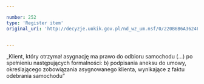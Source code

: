 ```yaml
---

number: 252
type: 'Register item'
original_uri: 'http://decyzje.uokik.gov.pl/nd_wz_um.nsf/0/220B6B6A3624FB57C12572DD003294A8?OpenDocument'


---
```


„Klient, który otrzymał asygnację ma prawo do odbioru samochodu (...) po spełnieniu następujących formalności: b) podpisania aneksu do umowy, określającego zobowiązania asygnowanego klienta, wynikające z faktu odebrania samochodu”
